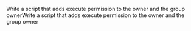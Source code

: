 Write a script that adds execute permission to the owner and the group ownerWrite a script that adds execute permission to the owner and the group owner
